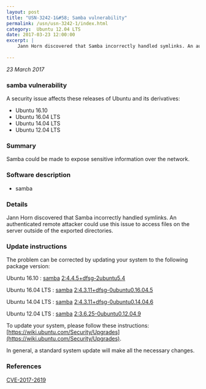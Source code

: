 ```yaml
---
layout: post
title: "USN-3242-1&#58; Samba vulnerability"
permalink: /usn/usn-3242-1/index.html
category:  Ubuntu 12.04 LTS
date: 2017-03-23 12:00:00
excerpt: |
    Jann Horn discovered that Samba incorrectly handled symlinks. An authenticated remote attacker could use this issue to access files on the server outside of the exported directories. 
    
--- 
```

 
 

*23 March 2017*

### samba vulnerability

A security issue affects these releases of Ubuntu and its derivatives:

* Ubuntu 16.10
* Ubuntu 16.04 LTS
* Ubuntu 14.04 LTS
* Ubuntu 12.04 LTS

### Summary

Samba could be made to expose sensitive information over the network. 

### Software description

* samba 

### Details

Jann Horn discovered that Samba incorrectly handled symlinks. An authenticated remote attacker could use this issue to access files on the server outside of the exported directories. 

### Update instructions

The problem can be corrected by updating your system to the following package version:

Ubuntu 16.10
 : [samba](https://launchpad.net/ubuntu/+source/samba) <span> [2:4.4.5+dfsg-2ubuntu5.4](https://launchpad.net/ubuntu/+source/samba/2:4.4.5+dfsg-2ubuntu5.4) </span> 

Ubuntu 16.04 LTS
 : [samba](https://launchpad.net/ubuntu/+source/samba) <span> [2:4.3.11+dfsg-0ubuntu0.16.04.5](https://launchpad.net/ubuntu/+source/samba/2:4.3.11+dfsg-0ubuntu0.16.04.5) </span> 

Ubuntu 14.04 LTS
 : [samba](https://launchpad.net/ubuntu/+source/samba) <span> [2:4.3.11+dfsg-0ubuntu0.14.04.6](https://launchpad.net/ubuntu/+source/samba/2:4.3.11+dfsg-0ubuntu0.14.04.6) </span> 

Ubuntu 12.04 LTS
 : [samba](https://launchpad.net/ubuntu/+source/samba) <span> [2:3.6.25-0ubuntu0.12.04.9](https://launchpad.net/ubuntu/+source/samba/2:3.6.25-0ubuntu0.12.04.9) </span> 

To update your system, please follow these instructions: [https://wiki.ubuntu.com/Security/Upgrades](https://wiki.ubuntu.com/Security/Upgrades).

In general, a standard system update will make all the necessary changes. 

### References

 
 [CVE-2017-2619](http://people.ubuntu.com/~ubuntu-security/cve/CVE-2017-2619)
 

